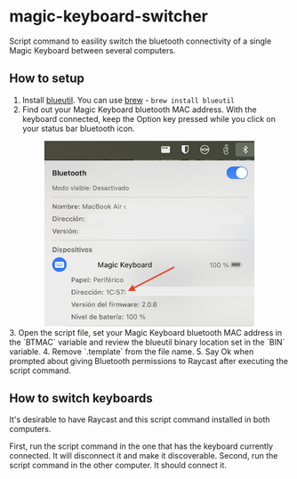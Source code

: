 # magic-keyboard-switcher
Script command to easility switch the bluetooth connectivity of a single Magic Keyboard between several computers.

## How to setup

1. Install [blueutil](https://github.com/toy/blueutil). You can use [brew](https://brew.sh/) - `brew install blueutil`
2. Find out your Magic Keyboard bluetooth MAC address. With the keyboard connected, keep the Option key pressed while you click on your status bar bluetooth icon.
<div align="center">
  <img src="images/bluetooth menu.png" alt="Bluetooth menu" width="75%">
</div>
3. Open the script file, set your Magic Keyboard bluetooth MAC address in the `BTMAC` variable and review the blueutil binary location set in the `BIN` variable.
4. Remove `.template` from the file name.
5. Say Ok when prompted about giving Bluetooth permissions to Raycast after executing the script command.

## How to switch keyboards

It's desirable to have Raycast and this script command installed in both computers. 

First, run the script command in the one that has the keyboard currently connected. It will disconnect it and make it discoverable.
Second, run the script command in the other computer. It should connect it.
